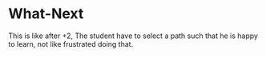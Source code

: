 # What-Next
This is like after +2, The student have to select a path such that he is happy to learn, not like frustrated doing that.  
